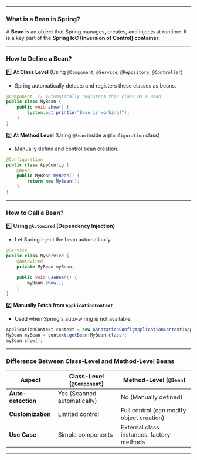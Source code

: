 
---
### **What is a Bean in Spring?**

A **Bean** is an object that Spring manages, creates, and injects at runtime. It is a key part of the **Spring IoC (Inversion of Control) container**.

---

### **How to Define a Bean?**

1️⃣ **At Class Level** (Using `@Component`, `@Service`, `@Repository`, `@Controller`)

- Spring automatically detects and registers these classes as beans.

```java
@Component  // Automatically registers this class as a Bean
public class MyBean {
    public void show() {
        System.out.println("Bean is working!");
    }
}
```

2️⃣ **At Method Level** (Using `@Bean` inside a `@Configuration` class)

- Manually define and control bean creation.

```java
@Configuration
public class AppConfig {
    @Bean
    public MyBean myBean() {
        return new MyBean();
    }
}
```

---

### **How to Call a Bean?**

1️⃣ **Using `@Autowired` (Dependency Injection)**

- Let Spring inject the bean automatically.

```java
@Service
public class MyService {
    @Autowired
    private MyBean myBean;

    public void useBean() {
        myBean.show();
    }
}
```

2️⃣ **Manually Fetch from `ApplicationContext`**

- Used when Spring's auto-wiring is not available.

```java
ApplicationContext context = new AnnotationConfigApplicationContext(AppConfig.class);
MyBean myBean = context.getBean(MyBean.class);
myBean.show();
```

---

### **Difference Between Class-Level and Method-Level Beans**

|Aspect|Class-Level (`@Component`)|Method-Level (`@Bean`)|
|---|---|---|
|**Auto-detection**|Yes (Scanned automatically)|No (Manually defined)|
|**Customization**|Limited control|Full control (can modify object creation)|
|**Use Case**|Simple components|External class instances, factory methods|

---

